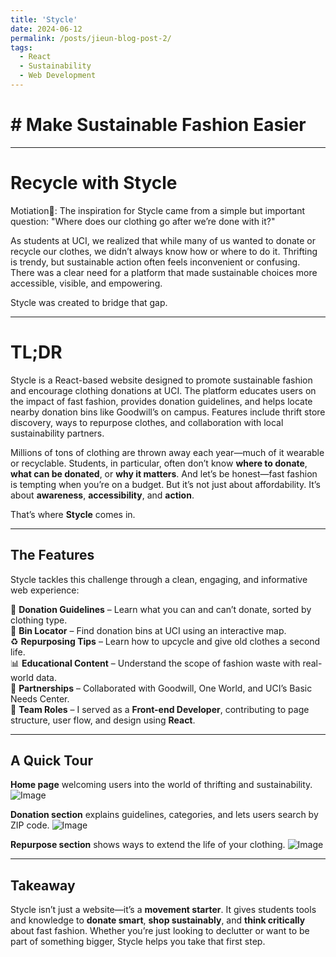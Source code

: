 ```yaml
---
title: 'Stycle'
date: 2024-06-12
permalink: /posts/jieun-blog-post-2/
tags:
  - React
  - Sustainability
  - Web Development
---
```

# # Make Sustainable Fashion Easier
---
# Recycle with Stycle 
Motiation🌱:
The inspiration for Stycle came from a simple but important question:
"Where does our clothing go after we’re done with it?"

As students at UCI, we realized that while many of us wanted to donate or recycle our clothes, we didn’t always know how or where to do it. Thrifting is trendy, but sustainable action often feels inconvenient or confusing. There was a clear need for a platform that made sustainable choices more accessible, visible, and empowering.

Stycle was created to bridge that gap.

---
# TL;DR

Stycle is a React-based website designed to promote sustainable fashion and encourage clothing donations at UCI. The platform educates users on the impact of fast fashion, provides donation guidelines, and helps locate nearby donation bins like Goodwill’s on campus. Features include thrift store discovery, ways to repurpose clothes, and collaboration with local sustainability partners.

Millions of tons of clothing are thrown away each year—much of it wearable or recyclable. Students, in particular, often don’t know **where to donate**, **what can be donated**, or **why it matters**. And let’s be honest—fast fashion is tempting when you’re on a budget. But it’s not just about affordability. It’s about **awareness**, **accessibility**, and **action**.

That’s where **Stycle** comes in.

---

## The Features

Stycle tackles this challenge through a clean, engaging, and informative web experience:

🧾 **Donation Guidelines** – Learn what you can and can’t donate, sorted by clothing type.  
📍 **Bin Locator** – Find donation bins at UCI using an interactive map.  
♻️ **Repurposing Tips** – Learn how to upcycle and give old clothes a second life.  
📊 **Educational Content** – Understand the scope of fashion waste with real-world data.  
🤝 **Partnerships** – Collaborated with Goodwill, One World, and UCI’s Basic Needs Center.  
👥 **Team Roles** – I served as a **Front-end Developer**, contributing to page structure, user flow, and design using **React**.

---
## A Quick Tour

**Home page** welcoming users into the world of thrifting and sustainability.
![Image](https://github.com/user-attachments/assets/ef03fb5e-017d-4d45-a507-31a332f988a2)


**Donation section** explains guidelines, categories, and lets users search by ZIP code.
![Image](https://github.com/user-attachments/assets/e9dd7c0b-266a-4a56-aad8-304deb71e41d) 


**Repurpose section** shows ways to extend the life of your clothing.
![Image](https://github.com/user-attachments/assets/bad6ba50-8288-4a3e-a7bd-6b600aa96649)

---

## Takeaway

Stycle isn’t just a website—it’s a **movement starter**. It gives students tools and knowledge to **donate smart**, **shop sustainably**, and **think critically** about fast fashion. Whether you’re just looking to declutter or want to be part of something bigger, Stycle helps you take that first step.


  
